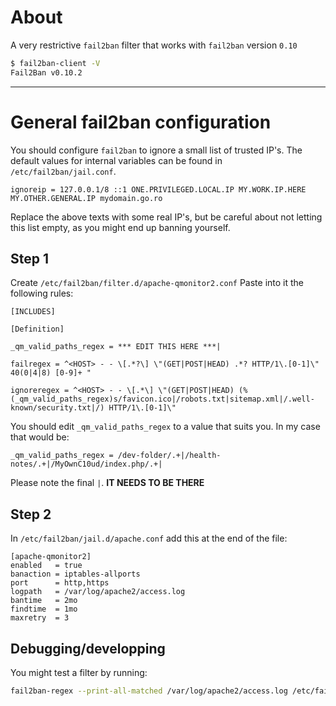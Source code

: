 # About
A very restrictive `fail2ban` filter that works with `fail2ban` version `0.10`

```bash
$ fail2ban-client -V
Fail2Ban v0.10.2
```

----------
# General fail2ban configuration
You should configure `fail2ban` to ignore a small list of trusted IP's.
The default values for internal variables can be found in `/etc/fail2ban/jail.conf`.
```properties
ignoreip = 127.0.0.1/8 ::1 ONE.PRIVILEGED.LOCAL.IP MY.WORK.IP.HERE MY.OTHER.GENERAL.IP mydomain.go.ro
```
Replace the above texts with some real IP's, but be careful about not letting this list empty, as you might end up banning yourself.


## Step 1
Create `/etc/fail2ban/filter.d/apache-qmonitor2.conf`
Paste into it the following rules:
```properties
[INCLUDES]

[Definition]

_qm_valid_paths_regex = *** EDIT THIS HERE ***|

failregex = ^<HOST> - - \[.*?\] \"(GET|POST|HEAD) .*? HTTP/1\.[0-1]\" 40(0|4|8) [0-9]+ "

ignoreregex = ^<HOST> - - \[.*\] \"(GET|POST|HEAD) (%(_qm_valid_paths_regex)s/favicon.ico|/robots.txt|sitemap.xml|/.well-known/security.txt|/) HTTP/1\.[0-1]\"

```

You should edit `_qm_valid_paths_regex` to a value that suits you. In my case that would be:
```properties
_qm_valid_paths_regex = /dev-folder/.+|/health-notes/.+|/MyOwnC10ud/index.php/.+|
```
Please note the final `|`. **IT NEEDS TO BE THERE**

## Step 2
In `/etc/fail2ban/jail.d/apache.conf` add this at the end of the file:

```properties
[apache-qmonitor2]
enabled   = true
banaction = iptables-allports
port      = http,https
logpath   = /var/log/apache2/access.log
bantime   = 2mo
findtime  = 1mo
maxretry  = 3
```


## Debugging/developping
You might test a filter by running:
```bash
fail2ban-regex --print-all-matched /var/log/apache2/access.log /etc/fail2ban/filter.d/apache-qmonitor2.conf /etc/fail2ban/filter.d/apache-qmonitor2.conf
```